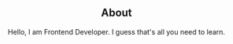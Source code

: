 <div align="center">

## About
Hello, I am Frontend Developer. I guess that's all you need to learn.
